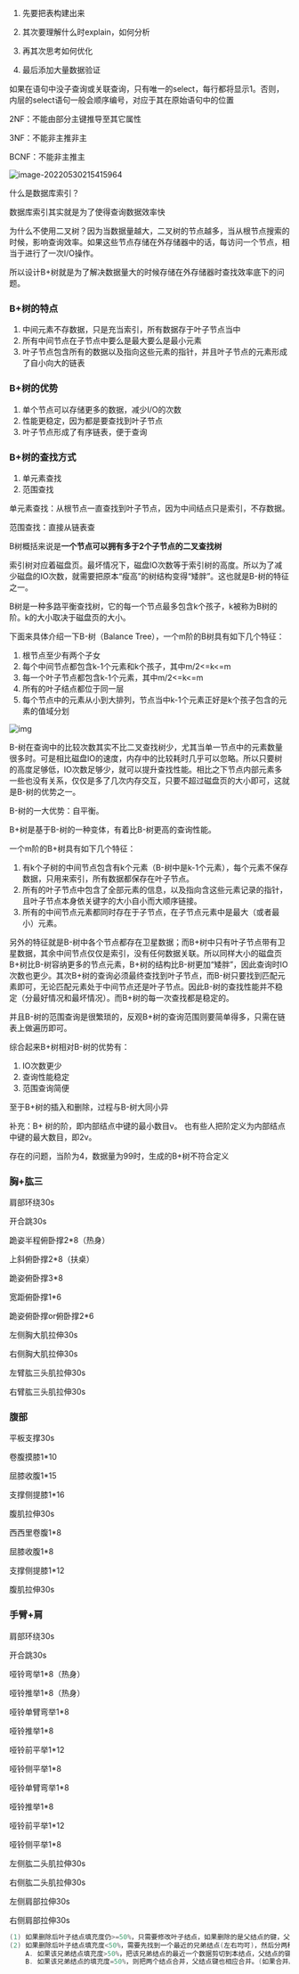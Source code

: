 1. 先要把表构建出来

2. 其次要理解什么时explain，如何分析

3. 再其次思考如何优化

4. 最后添加大量数据验证

如果在语句中没子查询或关联查询，只有唯一的select，每行都将显示1。否则，内层的select语句一般会顺序编号，对应于其在原始语句中的位置





2NF：不能由部分主键推导至其它属性

3NF：不能非主推非主

BCNF：不能非主推主

![image-20220530215415964](C:\Users\huawei\AppData\Roaming\Typora\typora-user-images\image-20220530215415964.png)

什么是数据库索引？

数据库索引其实就是为了使得查询数据效率快

为什么不使用二叉树？因为当数据量越大，二叉树的节点越多，当从根节点搜索的时候，影响查询效率。如果这些节点存储在外存储器中的话，每访问一个节点，相当于进行了一次I/O操作。

所以设计B+树就是为了解决数据量大的时候存储在外存储器时查找效率底下的问题。

### **B+树的特点**

1. 中间元素不存数据，只是充当索引，所有数据存于叶子节点当中
2. 所有中间节点在子节点中要么是最大要么是最小元素
3. 叶子节点包含所有的数据以及指向这些元素的指针，并且叶子节点的元素形成了自小向大的链表

### B+树的优势

1. 单个节点可以存储更多的数据，减少I/O的次数
2. 性能更稳定，因为都是要查找到叶子节点
3. 叶子节点形成了有序链表，便于查询

### B+树的查找方式

1. 单元素查找
2. 范围查找

单元素查找：从根节点一直查找到叶子节点，因为中间结点只是索引，不存数据。

范围查找：直接从链表查



B树概括来说是**一个节点可以拥有多于2个子节点的二叉查找树**

索引树对应着磁盘页。最坏情况下，磁盘IO次数等于索引树的高度。所以为了减少磁盘的IO次数，就需要把原本“瘦高”的树结构变得“矮胖”。这也就是B-树的特征之一。

B树是一种多路平衡查找树，它的每一个节点最多包含k个孩子，k被称为B树的阶。k的大小取决于磁盘页的大小。

下面来具体介绍一下B-树（Balance Tree），一个m阶的B树具有如下几个特征：

1. 根节点至少有两个子女
2. 每个中间节点都包含k-1个元素和k个孩子，其中m/2<=k<=m
3. 每一个叶子节点都包含k-1个元素，其中m/2<=k<=m
4. 所有的叶子结点都位于同一层
5. 每个节点中的元素从小到大排列，节点当中k-1个元素正好是k个孩子包含的元素的值域分划

![img](https://pic2.zhimg.com/80/v2-2f47deb17f430f488e91248f604a8aa1_720w.jpg)

B-树在查询中的比较次数其实不比二叉查找树少，尤其当单一节点中的元素数量很多时。可是相比磁盘IO的速度，内存中的比较耗时几乎可以忽略。所以只要树的高度足够低，IO次数足够少，就可以提升查找性能。相比之下节点内部元素多一些也没有关系，仅仅是多了几次内存交互，只要不超过磁盘页的大小即可，这就是B-树的优势之一。

B-树的一大优势：自平衡。

B+树是基于B-树的一种变体，有着比B-树更高的查询性能。

一个m阶的B+树具有如下几个特征：

1. 有k个子树的中间节点包含有k个元素（B-树中是k-1个元素），每个元素不保存数据，只用来索引，所有数据都保存在叶子节点。
2. 所有的叶子节点中包含了全部元素的信息，以及指向含这些元素记录的指针，且叶子节点本身依关键字的大小自小而大顺序链接。
3. 所有的中间节点元素都同时存在于子节点，在子节点元素中是最大（或者最小）元素。

另外的特征就是B-树中各个节点都存在卫星数据；而B+树中只有叶子节点带有卫星数据，其余中间节点仅仅是索引，没有任何数据关联。所以同样大小的磁盘页B+树比B-树容纳更多的节点元素，B+树的结构比B-树更加“矮胖”，因此查询时IO次数也更少。其次B+树的查询必须最终查找到叶子节点，而B-树只要找到匹配元素即可，无论匹配元素处于中间节点还是叶子节点。因此B-树的查找性能并不稳定（分最好情况和最坏情况）。而B+树的每一次查找都是稳定的。

并且B-树的范围查询是很繁琐的，反观B+树的查询范围则要简单得多，只需在链表上做遍历即可。

综合起来B+树相对B-树的优势有：

1. IO次数更少
2. 查询性能稳定
3. 范围查询简便

至于B+树的插入和删除，过程与B-树大同小异





补充：B+ 树的阶，即内部结点中键的最小数目v。   也有些人把阶定义为内部结点中键的最大数目，即2v。



存在的问题，当阶为4，数据量为99时，生成的B+树不符合定义





### **胸+肱三**

肩部环绕30s

开合跳30s

跪姿半程俯卧撑2*8（热身）

上斜俯卧撑2*8（扶桌）

跪姿俯卧撑3*8

宽距俯卧撑1*6

跪姿俯卧撑or俯卧撑2*6

左侧胸大肌拉伸30s

右侧胸大肌拉伸30s

左臂肱三头肌拉伸30s

右臂肱三头肌拉伸30s

### **腹部**

平板支撑30s

卷腹摸膝1*10

屈膝收腹1*15

支撑侧提膝1*16

腹肌拉伸30s

西西里卷腹1*8

屈膝收腹1*8

支撑侧提膝1*12

腹肌拉伸30s

### **手臂+肩**

肩部环绕30s

开合跳30s

哑铃弯举1*8（热身）

哑铃推举1*8（热身）

哑铃单臂弯举1*8

哑铃推举1*8

哑铃前平举1*12

哑铃侧平举1*8

哑铃单臂弯举1*8

哑铃推举1*8

哑铃前平举1*12

哑铃侧平举1*8

左侧肱二头肌拉伸30s

右侧肱二头肌拉伸30s

左侧肩部拉伸30s

右侧肩部拉伸30s



```C++
(1) 如果删除后叶子结点填充度仍>=50%，只需要修改叶子结点，如果删除的是父结点的键，父结点也要相应修改；
(2) 如果删除后叶子结点填充度<50%，需要先找到一个最近的兄弟结点(左右均可)，然后分两种情况：
    A. 如果该兄弟结点填充度>50%，把该兄弟结点的最近一个数据剪切到本结点，父结点的键值也要相应修改。
    B. 如果该兄弟结点的填充度=50%，则把两个结点合并，父结点键也相应合并。(如果合并后父结点的填充度<50%，则需要递归)
```







